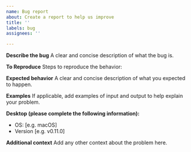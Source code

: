 ```yaml
---
name: Bug report
about: Create a report to help us improve
title: ''
labels: bug
assignees: ''

---
```


**Describe the bug**
A clear and concise description of what the bug is.

**To Reproduce**
Steps to reproduce the behavior:

**Expected behavior**
A clear and concise description of what you expected to happen.

**Examples**
If applicable, add examples of input and output to help explain your problem.

**Desktop (please complete the following information):**
 - OS: [e.g. macOS]
 - Version [e.g. v0.11.0]

**Additional context**
Add any other context about the problem here.
